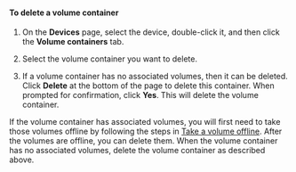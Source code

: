 <!--author=SharS last changed: 9/16/15-->

#### To delete a volume container

1. On the **Devices** page, select the device, double-click it, and then click the **Volume containers** tab.

2. Select the volume container you want to delete.

3. If a volume container has no associated volumes, then it can be deleted. Click **Delete** at the bottom of the page to delete this container. When prompted for confirmation, click **Yes**. This will delete the volume container.

If the volume container has associated volumes, you will first need to take those volumes offline by following the steps in [Take a volume offline](storsimple-manage-volumes#take-a-volume-offline). After the volumes are offline, you can delete them. When the volume container has no associated volumes, delete the volume container as described above.
